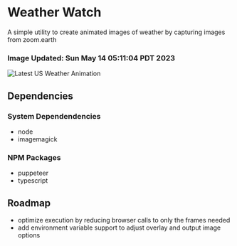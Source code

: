 # Weather Watch

A simple utility to create animated images of weather by capturing images from zoom.earth

### Image Updated: Sun May 14 05:11:04 PDT 2023

![Latest US Weather Animation](animations/2023-05-14.webp)

## Dependencies
### System Dependendencies
* node
* imagemagick
### NPM Packages
* puppeteer
* typescript

## Roadmap
* optimize execution by reducing browser calls to only the frames needed
* add environment variable support to adjust overlay and output image options
